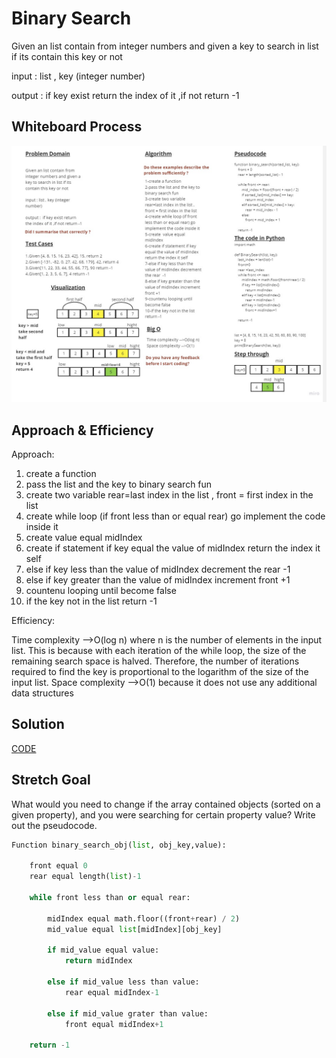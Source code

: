 # Binary Search 
Given an list contain from integer numbers and given a key to search in list if its contain this key or not

input : list , key (integer number)

output :  if key exist return the index of it ,if not return -1

## Whiteboard Process

![Whiteboard](../img/whiteboard%20Binary%20search.jpg)

## Approach & Efficiency

Approach:

1. create a function
2. pass the list and the key to binary search fun
3. create two variable rear=last index in the list , front = first index in the list
4. create while loop (if front less than or equal rear) go implement the code inside it
5. create  value equal midIndex
6. create if statement if key equal the value of midIndex return the index it self
7. else if key less than the value of midIndex decrement the rear  -1
8. else if key greater than the value of midIndex increment front +1
9. countenu looping until become false
10. if the key not in the list return -1

Efficiency:

Time complexity -->O(log n) where n is the number of elements in the input list. This is because with each iteration of the while loop, the size of the remaining search space is halved. Therefore, the number of iterations required to find the key is proportional to the logarithm of the size of the input list.
Space complexity -->O(1) because it does not use any additional data structures

## Solution

[CODE](./array-binary-search.py)

## Stretch Goal
What would you need to change if the array contained objects (sorted on a given property), and you were searching for certain property value? Write out the pseudocode.

```python
Function binary_search_obj(list, obj_key,value):

    front equal 0
    rear equal length(list)-1

    while front less than or equal rear:

        midIndex equal math.floor((front+rear) / 2)
        mid_value equal list[midIndex][obj_key]

        if mid_value equal value:
            return midIndex

        else if mid_value less than value:
            rear equal midIndex-1

        else if mid_value grater than value:
            front equal midIndex+1

    return -1
```

